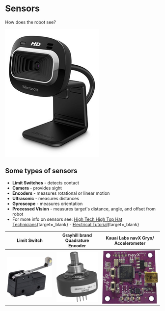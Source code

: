 # Sensors

How does the robot see?

![camera](../assets/images/sensors/camera.png)

## Some types of sensors

- **Limit Switches** - detects contact
- **Camera** - provides sight
- **Encoders** - measures rotational or linear motion
- **Ultrasonic** - measures distances
- **Gyroscope** - measures orientation
- **Processed Vision** - measures target's distance, angle, and offset from robot
- For more info on sensors see: [High Tech High Top Hat Technicians](http://tophattechnicians.com){target=_blank} - [Electrical Tutorial](https://drive.google.com/file/d/1ip54fjNDFaq-ZWw9lQrZj6vXamX33QDP/view){target=_blank}

|                        Limit Switch                        |             Grayhill brand Quadrature Encoder             |       Kauai Labs navX Gryo/ Accelerometer        |
| :--------------------------------------------------------: | :-------------------------------------------------------: | :----------------------------------------------: |
| ![Limit Switch](../assets/images/sensors/limit_switch.png) | ![Grayhill Encoder](../assets/images/sensors/encoder.png) | ![navX](../assets/images/sensors/navX_micro.png) |
